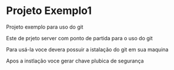 # Projeto Exemplo1
Projeto exemplo para uso do git

Este de prjeto server com ponto de partida para o uso do git

Para usá-la voce devera possuir a istalação do git em sua maquina

Apos a instlação voce gerar chave plubica de segurança
